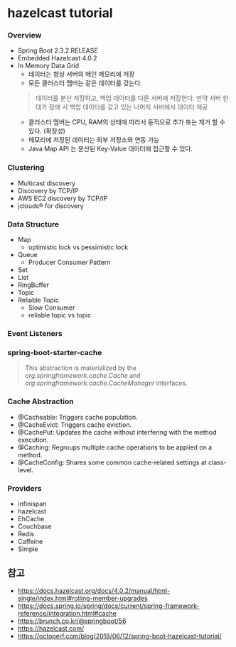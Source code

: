 # hazelcast tutorial

### Overview

- Spring Boot 2.3.2.RELEASE
- Embedded Hazelcast 4.0.2
- In Memory Data Grid
    - 데이터는 항상 서버의 메인 메모리에 저장
    - 모든 클러스터 멤버는 같은 데이터를 갖는다. 
    > 데이터를 분산 저장하고, 백업 데이터를 다른 서버에 저장한다. 만약 서버 한대가 장애 시 백업 데이터를 갖고 있는 나머지 서버에서 데이터 제공
    - 클러스터 멤버는 CPU, RAM의 상태에 따라서 동적으로 추가 또는 제거 할 수 있다. (확장성)
    - 메모리에 저장된 데이터는 외부 저장소와 연동 가능
    - Java Map API 는 분산된 Key-Value 데이터에 접근할 수 있다.

### Clustering
- Multicast discovery
- Discovery by TCP/IP
- AWS EC2 discovery by TCP/IP
- jclouds® for discovery

### Data Structure
- Map
    - optimistic lock vs pessimistic lock
- Queue
    - Producer Consumer Pattern
- Set
- List
- RingBuffer
- Topic
- Reliable Topic
    - Slow Consumer
    - reliable topic vs topic
    
### Event Listeners

### spring-boot-starter-cache

> This abstraction is materialized by the *org.springframework.cache.Cache* and *org.springframework.cache.CacheManager* interfaces.

### Cache Abstraction

* @Cacheable: Triggers cache population.
* @CacheEvict: Triggers cache eviction.
* @CachePut: Updates the cache without interfering with the method execution.
* @Caching: Regroups multiple cache operations to be applied on a method.
* @CacheConfig: Shares some common cache-related settings at class-level.

### Providers
* infinispan
* hazelcast
* EhCache
* Couchbase
* Redis
* Caffeine
* Simple

## 참고

* https://docs.hazelcast.org/docs/4.0.2/manual/html-single/index.html#rolling-member-upgrades
* https://docs.spring.io/spring/docs/current/spring-framework-reference/integration.html#cache
* https://brunch.co.kr/@springboot/56
* https://hazelcast.com/
* https://octoperf.com/blog/2018/06/12/spring-boot-hazelcast-tutorial/
